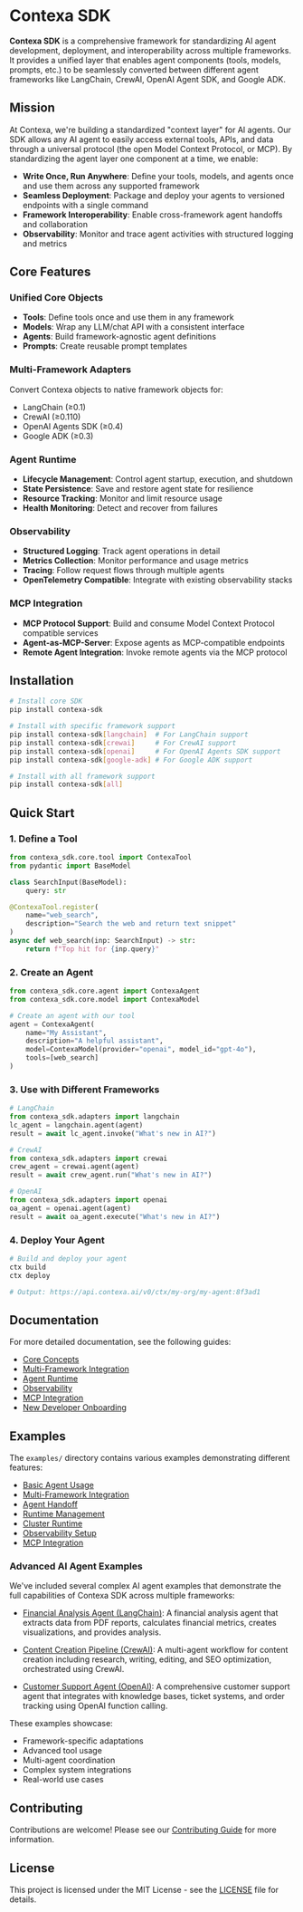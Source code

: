 # Contexa SDK

**Contexa SDK** is a comprehensive framework for standardizing AI agent development, deployment, and interoperability across multiple frameworks. It provides a unified layer that enables agent components (tools, models, prompts, etc.) to be seamlessly converted between different agent frameworks like LangChain, CrewAI, OpenAI Agent SDK, and Google ADK.

## Mission

At Contexa, we're building a standardized "context layer" for AI agents. Our SDK allows any AI agent to easily access external tools, APIs, and data through a universal protocol (the open Model Context Protocol, or MCP). By standardizing the agent layer one component at a time, we enable:

- **Write Once, Run Anywhere**: Define your tools, models, and agents once and use them across any supported framework
- **Seamless Deployment**: Package and deploy your agents to versioned endpoints with a single command
- **Framework Interoperability**: Enable cross-framework agent handoffs and collaboration
- **Observability**: Monitor and trace agent activities with structured logging and metrics

## Core Features

### Unified Core Objects

- **Tools**: Define tools once and use them in any framework
- **Models**: Wrap any LLM/chat API with a consistent interface
- **Agents**: Build framework-agnostic agent definitions
- **Prompts**: Create reusable prompt templates

### Multi-Framework Adapters

Convert Contexa objects to native framework objects for:
- LangChain (≥0.1)
- CrewAI (≥0.110)
- OpenAI Agents SDK (≥0.4)
- Google ADK (≥0.3)

### Agent Runtime

- **Lifecycle Management**: Control agent startup, execution, and shutdown
- **State Persistence**: Save and restore agent state for resilience
- **Resource Tracking**: Monitor and limit resource usage
- **Health Monitoring**: Detect and recover from failures

### Observability

- **Structured Logging**: Track agent operations in detail
- **Metrics Collection**: Monitor performance and usage metrics
- **Tracing**: Follow request flows through multiple agents
- **OpenTelemetry Compatible**: Integrate with existing observability stacks

### MCP Integration

- **MCP Protocol Support**: Build and consume Model Context Protocol compatible services
- **Agent-as-MCP-Server**: Expose agents as MCP-compatible endpoints
- **Remote Agent Integration**: Invoke remote agents via the MCP protocol

## Installation

```bash
# Install core SDK
pip install contexa-sdk

# Install with specific framework support
pip install contexa-sdk[langchain]  # For LangChain support
pip install contexa-sdk[crewai]     # For CrewAI support
pip install contexa-sdk[openai]     # For OpenAI Agents SDK support
pip install contexa-sdk[google-adk] # For Google ADK support

# Install with all framework support
pip install contexa-sdk[all]
```

## Quick Start

### 1. Define a Tool

```python
from contexa_sdk.core.tool import ContexaTool
from pydantic import BaseModel

class SearchInput(BaseModel):
    query: str

@ContexaTool.register(
    name="web_search",
    description="Search the web and return text snippet"
)
async def web_search(inp: SearchInput) -> str:
    return f"Top hit for {inp.query}"
```

### 2. Create an Agent

```python
from contexa_sdk.core.agent import ContexaAgent
from contexa_sdk.core.model import ContexaModel

# Create an agent with our tool
agent = ContexaAgent(
    name="My Assistant",
    description="A helpful assistant",
    model=ContexaModel(provider="openai", model_id="gpt-4o"),
    tools=[web_search]
)
```

### 3. Use with Different Frameworks

```python
# LangChain
from contexa_sdk.adapters import langchain
lc_agent = langchain.agent(agent)
result = await lc_agent.invoke("What's new in AI?")

# CrewAI
from contexa_sdk.adapters import crewai
crew_agent = crewai.agent(agent)
result = await crew_agent.run("What's new in AI?")

# OpenAI
from contexa_sdk.adapters import openai
oa_agent = openai.agent(agent)
result = await oa_agent.execute("What's new in AI?")
```

### 4. Deploy Your Agent

```bash
# Build and deploy your agent
ctx build
ctx deploy

# Output: https://api.contexa.ai/v0/ctx/my-org/my-agent:8f3ad1
```

## Documentation

For more detailed documentation, see the following guides:

- [Core Concepts](docs/core_concepts.md)
- [Multi-Framework Integration](README_MULTI_FRAMEWORK.md)
- [Agent Runtime](README_RUNTIME.md)
- [Observability](README_OBSERVABILITY.md)
- [MCP Integration](README_MCP.md)
- [New Developer Onboarding](ONBOARDING.md)

## Examples

The `examples/` directory contains various examples demonstrating different features:

- [Basic Agent Usage](examples/search_agent.py)
- [Multi-Framework Integration](examples/multi_framework_integration.py)
- [Agent Handoff](examples/agent_handoff.py)
- [Runtime Management](examples/runtime_example.py)
- [Cluster Runtime](examples/cluster_runtime_example.py)
- [Observability Setup](examples/observability_example.py)
- [MCP Integration](examples/mcp_agent_example.py)

### Advanced AI Agent Examples

We've included several complex AI agent examples that demonstrate the full capabilities of Contexa SDK across multiple frameworks:

- [Financial Analysis Agent (LangChain)](examples/financial_analysis_agent.py): A financial analysis agent that extracts data from PDF reports, calculates financial metrics, creates visualizations, and provides analysis.

- [Content Creation Pipeline (CrewAI)](examples/content_creation_crew.py): A multi-agent workflow for content creation including research, writing, editing, and SEO optimization, orchestrated using CrewAI.

- [Customer Support Agent (OpenAI)](examples/customer_support_agent.py): A comprehensive customer support agent that integrates with knowledge bases, ticket systems, and order tracking using OpenAI function calling.

These examples showcase:
- Framework-specific adaptations
- Advanced tool usage
- Multi-agent coordination
- Complex system integrations
- Real-world use cases

## Contributing

Contributions are welcome! Please see our [Contributing Guide](CONTRIBUTING.md) for more information.

## License

This project is licensed under the MIT License - see the [LICENSE](LICENSE) file for details. 